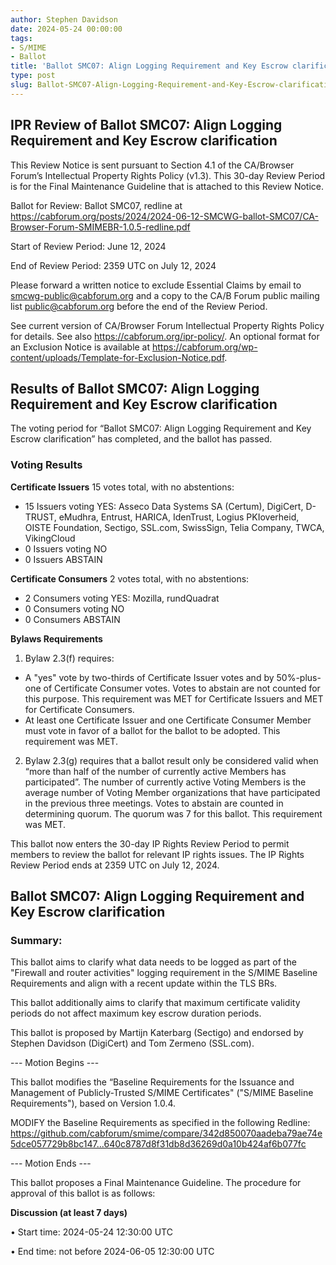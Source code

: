 ```yaml
---
author: Stephen Davidson
date: 2024-05-24 00:00:00
tags:
- S/MIME
- Ballot
title: 'Ballot SMC07: Align Logging Requirement and Key Escrow clarification'
type: post
slug: Ballot-SMC07-Align-Logging-Requirement-and-Key-Escrow-clarification
---
```


## IPR Review of Ballot SMC07: Align Logging Requirement and Key Escrow clarification

This Review Notice is sent pursuant to Section 4.1 of the CA/Browser Forum’s Intellectual Property Rights Policy (v1.3). This 30-day Review Period is for the Final Maintenance Guideline that is attached to this Review Notice.

Ballot for Review: Ballot SMC07, redline at https://cabforum.org/posts/2024/2024-06-12-SMCWG-ballot-SMC07/CA-Browser-Forum-SMIMEBR-1.0.5-redline.pdf 

Start of Review Period: June 12, 2024

End of Review Period: 2359 UTC on July 12, 2024

Please forward a written notice to exclude Essential Claims by email to smcwg-public@cabforum.org and a copy to the CA/B Forum public mailing list public@cabforum.org before the end of the Review Period.

See current version of CA/Browser Forum Intellectual Property Rights Policy for details. See also https://cabforum.org/ipr-policy/.  An optional format for an Exclusion Notice is available at https://cabforum.org/wp-content/uploads/Template-for-Exclusion-Notice.pdf.

## Results of Ballot SMC07: Align Logging Requirement and Key Escrow clarification
 
The voting period for “Ballot SMC07: Align Logging Requirement and Key Escrow clarification” has completed, and the ballot has passed.
 
### Voting Results

**Certificate Issuers**
15 votes total, with no abstentions:
* 15 Issuers voting YES: Asseco Data Systems SA (Certum), DigiCert, D-TRUST, eMudhra, Entrust, HARICA, IdenTrust, Logius PKIoverheid, OISTE Foundation, Sectigo, SSL.com, SwissSign, Telia Company, TWCA, VikingCloud
* 0 Issuers voting NO
* 0 Issuers ABSTAIN

**Certificate Consumers**
2 votes total, with no abstentions:
* 2 Consumers voting YES: Mozilla, rundQuadrat
* 0 Consumers voting NO
* 0 Consumers ABSTAIN

**Bylaws Requirements**
1.	Bylaw 2.3(f) requires:
  * A "yes" vote by two-thirds of Certificate Issuer votes and by 50%-plus-one of Certificate Consumer votes. Votes to abstain are not counted for this purpose. This requirement was MET for Certificate Issuers and MET for Certificate Consumers.
  * At least one Certificate Issuer and one Certificate Consumer Member must vote in favor of a ballot for the ballot to be adopted. This requirement was MET.
2.	Bylaw 2.3(g) requires that a ballot result only be considered valid when “more than half of the number of currently active Members has participated”. The number of currently active Voting Members is the average number of Voting Member organizations that have participated in the previous three meetings. Votes to abstain are counted in determining quorum. The quorum was 7 for this ballot. This requirement was MET.

This ballot now enters the 30-day IP Rights Review Period to permit members to review the ballot for relevant IP rights issues.  The IP Rights Review Period ends at 2359 UTC on July 12, 2024. 

## Ballot SMC07: Align Logging Requirement and Key Escrow clarification

### Summary: 
This ballot aims to clarify what data needs to be logged as part of the "Firewall and router activities" logging requirement in the S/MIME Baseline Requirements and align with a recent update within the TLS BRs. 

This ballot additionally aims to clarify that maximum certificate validity periods do not affect maximum key escrow duration periods.

This ballot is proposed by Martijn Katerbarg (Sectigo) and endorsed by Stephen Davidson (DigiCert) and Tom Zermeno (SSL.com).

--- Motion Begins ---

This ballot modifies the “Baseline Requirements for the Issuance and Management of Publicly-Trusted S/MIME Certificates" ("S/MIME Baseline Requirements"), based on Version 1.0.4.

MODIFY the Baseline Requirements as specified in the following Redline: https://github.com/cabforum/smime/compare/342d850070aadeba79ae74e5dce057729b8bc147...640c8787d8f31db8d36269d0a10b424af6b077fc

--- Motion Ends ---

This ballot proposes a Final Maintenance Guideline. The procedure for approval of this ballot is as follows:

**Discussion (at least 7 days)**

•	Start time: 2024-05-24 12:30:00 UTC

•	End time: not before 2024-06-05 12:30:00 UTC

